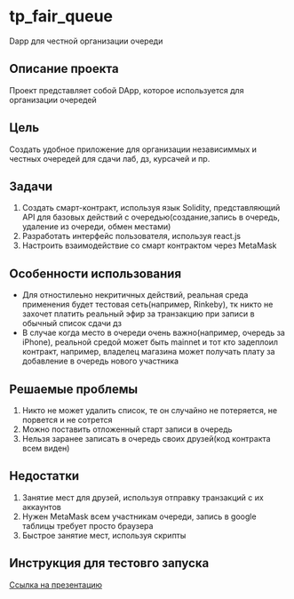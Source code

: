 # tp_fair_queue
Dapp для честной организации очереди
## Описание проекта
Проект представляет собой DApp, которое используется для организации очередей
## Цель
Создать удобное приложение для организации независиммых и честных очередей для сдачи лаб, дз, курсачей и пр.
## Задачи
1. Создать смарт-контракт, используя язык Solidity, представляющий API для базовых действий с очередью(создание,запись в очередь, удаление из очереди, обмен местами)
2. Разработать интерфейс пользователя, используя react.js
3. Настроить взаимодействие со смарт контрактом через MetaMask  
## Особенности использования
* Для отностилеьно некритичных действий, реальная среда применения будет тестовая сеть(например, Rinkeby), тк никто не захочет платить реальный эфир за транзакцию при записи в обычный список сдачи дз
* В случае когда место в очереди очень важно(например, очередь за iPhone), реальной средой может быть mainnet и тот кто задеплоил контракт, например, владелец магазина может получать плату за добавление в очередь нового участника
## Решаемые проблемы
1. Никто не может удалить список, те он случайно не потеряется, не порвется и не сотрется
2. Можно поставить отложенный старт записи в очередь
3. Нельзя заранее записать в очередь своих друзей(код контракта всем виден)
## Недостатки
1. Занятие мест для друзей, используя отправку транзакций с их аккаунтов  
2. Нужен MetaMask всем участникам очереди, запись в google таблицы требует просто браузера
3. Быстрое занятие мест, используя скрипты
## Инструкция для тестовго запуска
[Ссылка на презентацию](https://docs.google.com/presentation/d/1Xc2GNQXyA11_wb_-0xMZi_3nNMQBRsQfhT9v4FohRUM/edit?usp=sharing)